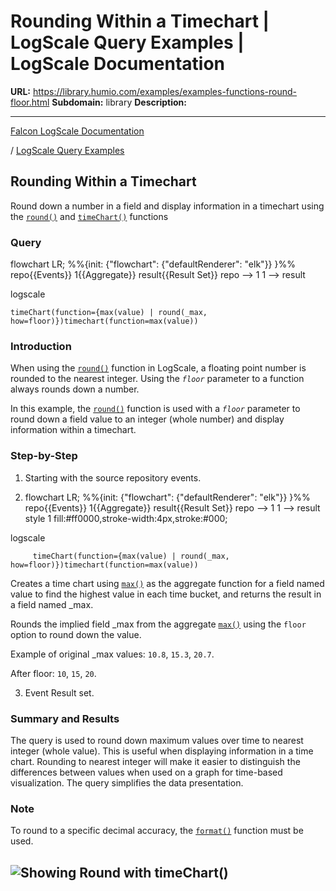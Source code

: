 # Rounding Within a Timechart | LogScale Query Examples | LogScale Documentation

**URL:** https://library.humio.com/examples/examples-functions-round-floor.html
**Subdomain:** library
**Description:** 

---

[Falcon LogScale Documentation](https://library.humio.com)

/ [LogScale Query Examples](examples.html)

## Rounding Within a Timechart

Round down a number in a field and display information in a timechart using the [`round()`](https://library.humio.com/data-analysis/functions-round.html) and [`timeChart()`](https://library.humio.com/data-analysis/functions-timechart.html) functions 

### Query

flowchart LR; %%{init: {"flowchart": {"defaultRenderer": "elk"}} }%% repo{{Events}} 1{{Aggregate}} result{{Result Set}} repo --> 1 1 --> result

logscale
    
    
    timeChart(function={max(value) | round(_max, how=floor)})timechart(function=max(value))

### Introduction

When using the [`round()`](https://library.humio.com/data-analysis/functions-round.html) function in LogScale, a floating point number is rounded to the nearest integer. Using the _`floor`_ parameter to a function always rounds down a number. 

In this example, the [`round()`](https://library.humio.com/data-analysis/functions-round.html) function is used with a _`floor`_ parameter to round down a field value to an integer (whole number) and display information within a timechart. 

### Step-by-Step

  1. Starting with the source repository events.

  2. flowchart LR; %%{init: {"flowchart": {"defaultRenderer": "elk"}} }%% repo{{Events}} 1{{Aggregate}} result{{Result Set}} repo --> 1 1 --> result style 1 fill:#ff0000,stroke-width:4px,stroke:#000;

logscale
         
         timeChart(function={max(value) | round(_max, how=floor)})timechart(function=max(value))

Creates a time chart using [`max()`](https://library.humio.com/data-analysis/functions-max.html) as the aggregate function for a field named value to find the highest value in each time bucket, and returns the result in a field named _max. 

Rounds the implied field _max from the aggregate [`max()`](https://library.humio.com/data-analysis/functions-max.html) using the `floor` option to round down the value. 

Example of original _max values: `10.8`, `15.3`, `20.7`. 

After floor: `10`, `15`, `20`. 

  3. Event Result set.




### Summary and Results

The query is used to round down maximum values over time to nearest integer (whole value). This is useful when displaying information in a time chart. Rounding to nearest integer will make it easier to distinguish the differences between values when used on a graph for time-based visualization. The query simplifies the data presentation. 

### Note

To round to a specific decimal accuracy, the [`format()`](https://library.humio.com/data-analysis/functions-format.html) function must be used. 

![Showing Round with timeChart\(\)](images/timechart-round-max.png)  
---
